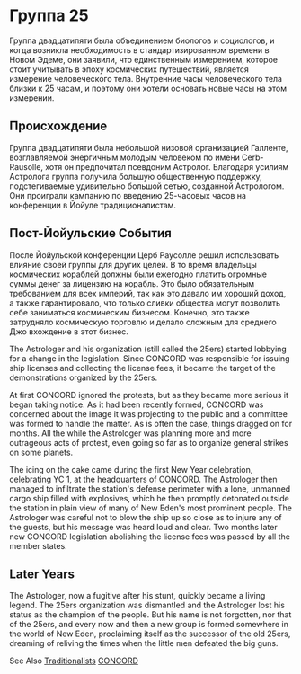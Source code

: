 # Группа 25

Группа двадцатипяти была объединением биологов и социологов, и когда возникла необходимость в стандартизированном времени в Новом Эдеме, они заявили, что единственным измерением, которое стоит учитывать в эпоху космических путешествий, является измерение человеческого тела. Внутренние часы человеческого тела близки к 25 часам, и поэтому они хотели основать новые часы на этом измерении.

## Происхождение

Группа двадцатипяти была небольшой низовой организацией Галленте, возглавляемой энергичным молодым человеком по имени Cerb-Rausolle, хотя он предпочитал псевдоним Астролог. Благодаря усилиям Астролога группа получила большую общественную поддержку, подстегиваемые удивительно большой сетью, созданной Астрологом. Они проиграли кампанию по введению 25-часовых часов на конференции в Йойуле традиционалистам.

## Пост-Йойульские События
После Йойульской конференции Церб Раусолле решил использовать влияние своей группы для других целей. В то время владельцы космических кораблей должны были ежегодно платить огромные суммы денег за лицензию на корабль. Это было обязательным требованием для всех империй, так как это давало им хороший доход, а также гарантировало, что только сливки общества могут позволить себе заниматься космическим бизнесом. Конечно, это также затрудняло космическую торговлю и делало сложным для среднего Джо вхождение в этот бизнес.

The Astrologer and his organization (still called the 25ers) started lobbying for a change in the legislation. Since CONCORD was responsible for issuing ship licenses and collecting the license fees, it became the target of the demonstrations organized by the 25ers.

At first CONCORD ignored the protests, but as they became more serious it began taking notice. As it had been recently formed, CONCORD was concerned about the image it was projecting to the public and a committee was formed to handle the matter. As is often the case, things dragged on for months. All the while the Astrologer was planning more and more outrageous acts of protest, even going so far as to organize general strikes on some planets.

The icing on the cake came during the first New Year celebration, celebrating YC 1, at the headquarters of CONCORD. The Astrologer then managed to infiltrate the station's defense perimeter with a lone, unmanned cargo ship filled with explosives, which he then promptly detonated outside the station in plain view of many of New Eden's most prominent people. The Astrologer was careful not to blow the ship up so close as to injure any of the guests, but his message was heard loud and clear. Two months later new CONCORD legislation abolishing the license fees was passed by all the member states.

## Later Years
The Astrologer, now a fugitive after his stunt, quickly became a living legend. The 25ers organization was dismantled and the Astrologer lost his status as the champion of the people. But his name is not forgotten, nor that of the 25ers, and every now and then a new group is formed somewhere in the world of New Eden, proclaiming itself as the successor of the old 25ers, dreaming of reliving the times when the little men defeated the big guns.

See Also
[Traditionalists](https://universe.eveonline.com/lore/traditionalists)
[CONCORD](https://universe.eveonline.com/lore/concord)